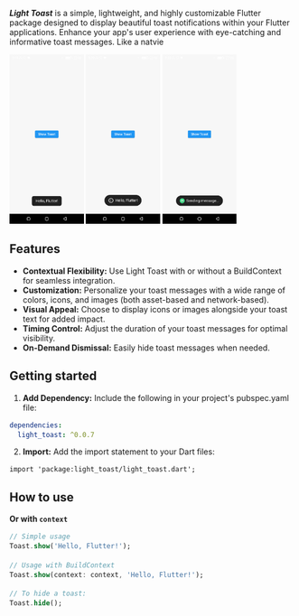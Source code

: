 ***Light Toast*** is a simple, lightweight, and highly customizable Flutter package designed to display beautiful toast notifications within your Flutter applications. Enhance your app's user experience with eye-catching and informative toast messages. Like a natvie

<img height="300" src="https://raw.githubusercontent.com/Anees7757/light_toast/master/assets/images/img1.png" alt=""/>
<img height="300" src="https://raw.githubusercontent.com/Anees7757/light_toast/master/assets/images/img2.png" alt=""/>
<img height="300" src="https://raw.githubusercontent.com/Anees7757/light_toast/master/assets/images/img3.png" alt=""/>

## Features

- **Contextual Flexibility:** Use Light Toast with or without a BuildContext for seamless integration.
- **Customization:** Personalize your toast messages with a wide range of colors, icons, and images (both asset-based and network-based).
- **Visual Appeal:** Choose to display icons or images alongside your toast text for added impact.
- **Timing Control:** Adjust the duration of your toast messages for optimal visibility.
- **On-Demand Dismissal:** Easily hide toast messages when needed.

## Getting started

1. **Add Dependency:** Include the following in your project's pubspec.yaml file:

```yaml
dependencies:
  light_toast: ^0.0.7
```

2. **Import:** Add the import statement to your Dart files:
```
import 'package:light_toast/light_toast.dart';
```

## How to use

**Or with `context`**
```dart
// Simple usage
Toast.show('Hello, Flutter!');

// Usage with BuildContext
Toast.show(context: context, 'Hello, Flutter!');

// To hide a toast:
Toast.hide();
```

